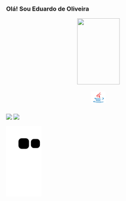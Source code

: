 
### Olá! Sou Eduardo de Oliveira

<div align="center">
  <a href="https://github.com/Edu-de-Oliveira">
  <img width="48%" height="180em" src="https://github-readme-stats.vercel.app/api/?username=Edu-de-Oliveira&show_icons=true&theme=material-palenight&include_all_commits=true&count_private=true"/>
    
</div>
   
  
</div>
  
  <div align = "center" style="display: inline_block"><br>
  <img align="center" alt="Java" height="30" width="40" src="https://raw.githubusercontent.com/devicons/devicon/master/icons/java/java-original.svg">
</div>
  
   ##
 
<div> 
  <a href = "mailto:edu.oliver410@gmail.com"><img src="https://img.shields.io/badge/-Gmail-%23333?style=for-the-badge&logo=gmail&logoColor=white" target="_blank"></a>
  <a href="https://www.linkedin.com/in/eduoliveir-b58b00207" target="_blank"><img src="https://img.shields.io/badge/-LinkedIn-%230077B5?style=for-the-badge&logo=linkedin&logoColor=white" target="_blank"></a> 
 
  ![Snake animation](https://github.com/Edu-de-Oliveira/Edu-de-Oliveira/blob/output/github-contribution-grid-snake.svg)
 
</div>
